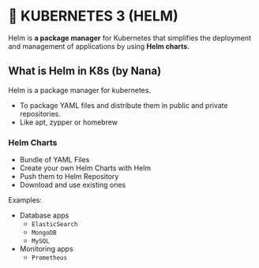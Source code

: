 <!-- https://www.youtube.com/watch?v=-ykwb1d0DXU -->
<!-- https://gmv.udemy.com/course/helm-3-despliega-aplicaciones-en-kubernetes -->

# 🚢 KUBERNETES 3 (HELM)
Helm is **a package manager** for Kubernetes that simplifies the deployment and management of applications by using **Helm charts**.

## What is Helm in K8s (by Nana)
Helm is a package manager for kubernetes.
- To package YAML files and distribute them in public and private repositories.
- Like apt, zypper or homebrew

### Helm Charts
- Bundle of YAML Files
- Create your own Helm Charts with Helm
- Push them to Helm Repository
- Download and use existing ones

Examples:
- Database apps
  - `ElasticSearch`
  - `MongoDB`
  - `MySQL`
- Monitoring apps
  - `Prometheus`
